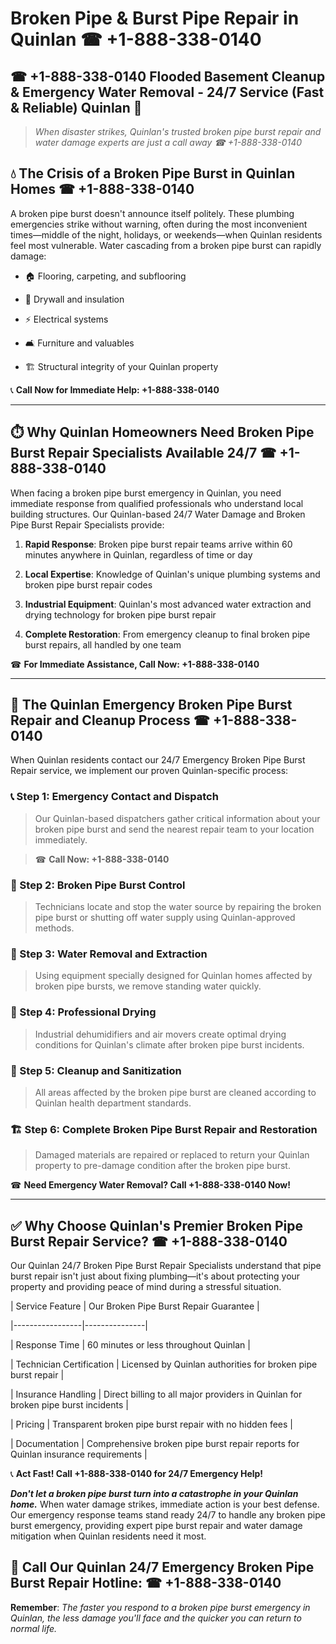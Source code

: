 # Broken Pipe & Burst Pipe Repair in Quinlan ☎ +1-888-338-0140  
## ☎ +1-888-338-0140 Flooded Basement Cleanup & Emergency Water Removal - 24/7 Service (Fast & Reliable) Quinlan 🚨  

> *When disaster strikes, Quinlan's trusted broken pipe burst repair and water damage experts are just a call away ☎ +1-888-338-0140*  

## 💧 The Crisis of a Broken Pipe Burst in Quinlan Homes ☎ +1-888-338-0140  

A broken pipe burst doesn't announce itself politely. These plumbing emergencies strike without warning, often during the most inconvenient times—middle of the night, holidays, or weekends—when Quinlan residents feel most vulnerable. Water cascading from a broken pipe burst can rapidly damage:  

* 🏠 Flooring, carpeting, and subflooring  
* 🧱 Drywall and insulation  
* ⚡ Electrical systems  
* 🛋️ Furniture and valuables  
* 🏗️ Structural integrity of your Quinlan property  

📞 **Call Now for Immediate Help: +1-888-338-0140**  

---  

## ⏱️ Why Quinlan Homeowners Need Broken Pipe Burst Repair Specialists Available 24/7 ☎ +1-888-338-0140  

When facing a broken pipe burst emergency in Quinlan, you need immediate response from qualified professionals who understand local building structures. Our Quinlan-based 24/7 Water Damage and Broken Pipe Burst Repair Specialists provide:  

1. **Rapid Response**: Broken pipe burst repair teams arrive within 60 minutes anywhere in Quinlan, regardless of time or day  
2. **Local Expertise**: Knowledge of Quinlan's unique plumbing systems and broken pipe burst repair codes  
3. **Industrial Equipment**: Quinlan's most advanced water extraction and drying technology for broken pipe burst repair  
4. **Complete Restoration**: From emergency cleanup to final broken pipe burst repairs, all handled by one team  

☎ **For Immediate Assistance, Call Now: +1-888-338-0140**  

---  

## 🔧 The Quinlan Emergency Broken Pipe Burst Repair and Cleanup Process ☎ +1-888-338-0140  

When Quinlan residents contact our 24/7 Emergency Broken Pipe Burst Repair service, we implement our proven Quinlan-specific process:  

### 📞 Step 1: Emergency Contact and Dispatch  
> Our Quinlan-based dispatchers gather critical information about your broken pipe burst and send the nearest repair team to your location immediately.  
> ☎ **Call Now: +1-888-338-0140**  

### 🚿 Step 2: Broken Pipe Burst Control  
> Technicians locate and stop the water source by repairing the broken pipe burst or shutting off water supply using Quinlan-approved methods.  

### 🌊 Step 3: Water Removal and Extraction  
> Using equipment specially designed for Quinlan homes affected by broken pipe bursts, we remove standing water quickly.  

### 💨 Step 4: Professional Drying  
> Industrial dehumidifiers and air movers create optimal drying conditions for Quinlan's climate after broken pipe burst incidents.  

### 🧼 Step 5: Cleanup and Sanitization  
> All areas affected by the broken pipe burst are cleaned according to Quinlan health department standards.  

### 🏗️ Step 6: Complete Broken Pipe Burst Repair and Restoration  
> Damaged materials are repaired or replaced to return your Quinlan property to pre-damage condition after the broken pipe burst.  

☎ **Need Emergency Water Removal? Call +1-888-338-0140 Now!**  

---  

## ✅ Why Choose Quinlan's Premier Broken Pipe Burst Repair Service? ☎ +1-888-338-0140  

Our Quinlan 24/7 Broken Pipe Burst Repair Specialists understand that pipe burst repair isn't just about fixing plumbing—it's about protecting your property and providing peace of mind during a stressful situation.  

| Service Feature | Our Broken Pipe Burst Repair Guarantee |  
|-----------------|---------------|  
| Response Time | 60 minutes or less throughout Quinlan |  
| Technician Certification | Licensed by Quinlan authorities for broken pipe burst repair |  
| Insurance Handling | Direct billing to all major providers in Quinlan for broken pipe burst incidents |  
| Pricing | Transparent broken pipe burst repair with no hidden fees |  
| Documentation | Comprehensive broken pipe burst repair reports for Quinlan insurance requirements |  

📞 **Act Fast! Call +1-888-338-0140 for 24/7 Emergency Help!**  

***Don't let a broken pipe burst turn into a catastrophe in your Quinlan home.*** When water damage strikes, immediate action is your best defense. Our emergency response teams stand ready 24/7 to handle any broken pipe burst emergency, providing expert pipe burst repair and water damage mitigation when Quinlan residents need it most.  

## 📱 Call Our Quinlan 24/7 Emergency Broken Pipe Burst Repair Hotline: ☎ +1-888-338-0140  

**Remember**: *The faster you respond to a broken pipe burst emergency in Quinlan, the less damage you'll face and the quicker you can return to normal life.*